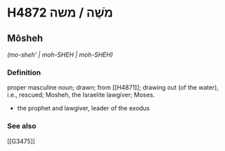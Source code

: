 # H4872 מֹשֶׁה / משה

## Môsheh

_(mo-sheh' | moh-SHEH | moh-SHEH)_

### Definition

proper masculine noun; drawn; from [[H4871]]; drawing out (of the water), i.e., rescued; Mosheh, the Israelite lawgiver; Moses.

- the prophet and lawgiver, leader of the exodus
### See also

[[G3475]]

